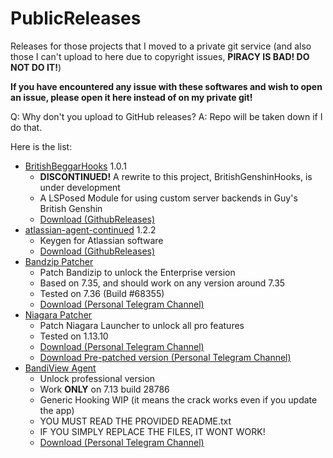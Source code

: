 # PublicReleases
Releases for those projects that I moved to a private git service 
(and also those I can't upload to here due to copyright issues, **PIRACY IS BAD! DO NOT DO IT!**)

**If you have encountered any issue with these softwares and wish to open an issue, please open it here instead of on my private git!**

Q: Why don't you upload to GitHub releases?
A: Repo will be taken down if I do that.

Here is the list:

- [BritishBeggarHooks](https://git.lama.icu/projects/ARC/repos/britishbeggarhooks/browse) 1.0.1
  + **DISCONTINUED!** A rewrite to this project, BritishGenshinHooks, is under development
  + A LSPosed Module for using custom server backends in Guy's British Genshin
  + [Download (GithubReleases)](https://github.com/Lama3L9R/PublicReleases/releases/tag/britishbeggarhooks-1.0.1)
- [atlassian-agent-continued](https://git.lama.icu/projects/RE/repos/atlassian-agent-continued/browse) 1.2.2
  + Keygen for Atlassian software
  + [Download (GithubReleases)](https://github.com/Lama3L9R/PublicReleases/releases/tag/atlassian-agent-continued-3.0)
- [Bandzip Patcher](https://github.com/Lama3L9R/PublicReleases/blob/master/Bandizip/Bandizip%207.35%2B.dUP2)
  + Patch Bandizip to unlock the Enterprise version
  + Based on 7.35, and should work on any version around 7.35
  + Tested on 7.36 (Build #68355)
  + [Download (Personal Telegram Channel)](https://t.me/ldsharepoint/31)
- [Niagara Patcher](https://git.lama.icu/projects/RE/repos/niagarapatcher/browse)
  + Patch Niagara Launcher to unlock all pro features
  + Tested on 1.13.10
  + [Download (Personal Telegram Channel)](https://t.me/ldsharepoint/40)
  + [Download Pre-patched version (Personal Telegram Channel)](https://t.me/ldsharepoint/42)
- [BandiView Agent](https://git.lama.icu/projects/RE/repos/bandiviewlmagent/browse)
  + Unlock professional version
  + Work **ONLY** on 7.13 build 28786
  + Generic Hooking WIP (it means the crack works even if you update the app)
  + YOU MUST READ THE PROVIDED README.txt 
  + IF YOU SIMPLY REPLACE THE FILES, IT WONT WORK!
  + [Download (Personal Telegram Channel)](https://t.me/ldsharepoint/44)
